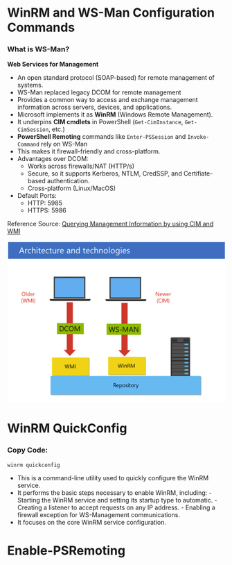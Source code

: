 # WinRM and WS-Man Configuration Commands

### What is WS-Man?
**Web Services for Management**
- An open standard protocol (SOAP-based) for remote management of systems.
- WS-Man replaced legacy DCOM for remote management
- Provides a common way to access and exchange management information across servers, devices, and applications.
- Microsoft implements it as **WinRM** (Windows Remote Management).
- It underpins **CIM cmdlets** in PowerShell (`Get-CimInstance`, `Get-CimSession`, etc.)
- **PowerShell Remoting** commands like `Enter-PSSession` and `Invoke-Command` rely on WS-Man
- This makes it firewall-friendly and cross-platform.
- Advantages over DCOM:
    - Works across firewalls/NAT (HTTP/s)
    - Secure, so it supports Kerberos, NTLM, CredSSP, and Certifiate-based authentication.
    - Cross-platform (Linux/MacOS) 
- Default Ports:
    - HTTP: 5985
    - HTTPS: 5986

Reference Source: [Querying Management Information by using CIM and WMI](https://infosec.co.il/querying-information-by-cim-and-wmi/)

![Sample](https://github.com/franco-on-git/Images/blob/main/Scripts-and-Commands/WSMan.png)


# WinRM QuickConfig

### Copy Code:
```
winrm quickconfig
```

- This is a command-line utility used to quickly configure the WinRM service.
- It performs the basic steps necessary to enable WinRM, including:
      - Starting the WinRM service and setting its startup type to automatic.
      - Creating a listener to accept requests on any IP address.
      - Enabling a firewall exception for WS-Management communications.
- It focuses on the core WinRM service configuration.

# Enable-PSRemoting
